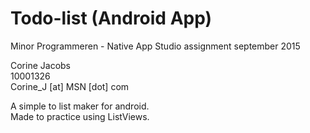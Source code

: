 # Todo-list (Android App)
Minor Programmeren - Native App Studio assignment september 2015

Corine Jacobs  
10001326  
Corine_J [at] MSN [dot] com  

A simple to list maker for android.  
Made to practice using ListViews.
